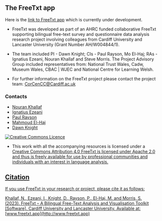 ## The FreeTxt app

Here is the [link to FreeTxt app](https://www.freetxt.app/) which is currently under development. 

- FreeTxt was developed as part of an AHRC funded collaborative FreeTxt supporting bilingual free-text survey and questionnaire data analysis research project involving colleagues from Cardiff University and Lancaster University (Grant Number AH/W004844/1).

- The team included PI - Dawn Knight; CIs - Paul Rayson, Mo El-Haj; RAs - Ignatius Ezeani, Nouran Khallaf and Steve Morris. The Project Advisory Group included representatives from: National Trust Wales, Cadw, Museum Wales, CBAC | WJEC and National Centre for Learning Welsh.

- For further information on the FreeTxt project please contact the project team: CorCenCC@Cardiff.ac.uk

### Contacts
- [Nouran Khallaf](https://github.com//Nouran-Khallaf)
- [Ignatius Ezeani](https://github.com/IgnatiusEzeani)
- [Paul Rayson](https://github.com/perayson)
- [Mahmoud El-Haj](https://github.com/drelhaj)
- [Dawn Knight](https://github.com/DawnKnight-Cardiff)

<a rel="license" href="http://creativecommons.org/licenses/by/4.0/"><img alt="Creative Commons Licence" style="border-width:0" src="https://i.creativecommons.org/l/by/4.0/88x31.png" /></a>
- This work with all the accompanying resources is licensed under a <a rel="license" href="http://creativecommons.org/licenses/by/4.0/">Creative Commons Attribution 4.0 
FreeTxt is licensed under Apache 2.0 and thus is freely available for use by professional communities and individuals with an interest in language analysis.

## Citation

If you use FreeTxt in your research or project, please cite it as follows:

Khallaf, N., Ezeani, I., Knight, D., Rayson, P., El-Haj, M. and Morris, S. (2023). FreeTxt – A Bilingual Free-Text Analysis and Visualisation Toolkit [Software]. Cardiff University and Lancaster University. Available at: [www.freetxt.app](http://www.freetxt.app)



